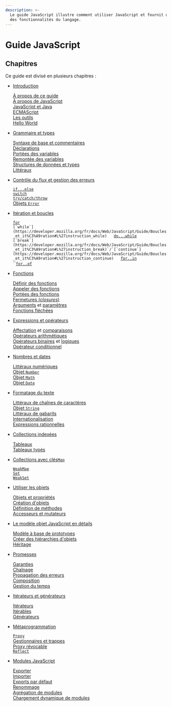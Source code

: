 ```yaml
---
description: >-
  Le guide JavaScript illustre comment utiliser JavaScript et fournit un aperçu
  des fonctionnalités du langage.
---
```


# Guide JavaScript

## Chapitres

Ce guide est divisé en plusieurs chapitres :

* [Introduction](https://developer.mozilla.org/fr/docs/Web/JavaScript/Guide/Introduction)

  [À propos de ce guide](https://developer.mozilla.org/fr/docs/Web/JavaScript/Guide/Introduction#O.C3.B9_trouver_des_informations_concernant_JavaScript)  
   [À propos de JavaScript](https://developer.mozilla.org/fr/docs/Web/JavaScript/Guide/Introduction#Qu'est-ce_que_JavaScript_.3F)  
   [JavaScript et Java](https://developer.mozilla.org/fr/docs/Web/JavaScript/Guide/Introduction#JavaScript_and_Java)  
   [ECMAScript](https://developer.mozilla.org/fr/docs/Web/JavaScript/Guide/Introduction#JavaScript_and_the_ECMAScript_Specification)  
   [Les outils](https://developer.mozilla.org/fr/docs/Web/JavaScript/Guide/Introduction#D.C3.A9marrer_avec_JavaScript)  
   [Hello World](https://developer.mozilla.org/fr/docs/Web/JavaScript/Guide/Introduction#Coucou_monde_%28hello_world%29)



* [Grammaire et types](https://developer.mozilla.org/fr/docs/Web/JavaScript/Guide/Types_et_grammaire)

  [Syntaxe de base et commentaires](https://developer.mozilla.org/fr/docs/Web/JavaScript/Guide/Types_et_grammaire#Les_bases_du_langage)  
   [Déclarations](https://developer.mozilla.org/fr/docs/Web/JavaScript/Guide/Types_et_grammaire#D.C3.A9clarations)  
   [Portées des variables](https://developer.mozilla.org/fr/docs/Web/JavaScript/Guide/Types_et_grammaire#Les_port.C3.A9es_de_variables)  
   [Remontée des variables](https://developer.mozilla.org/fr/docs/Web/JavaScript/Guide/Types_et_grammaire#Remont.C3.A9e_de_variables_%28hoisting%29)  
   [Structures de données et types](https://developer.mozilla.org/fr/docs/Web/JavaScript/Guide/Types_et_grammaire#Structures_de_donn.C3.A9es_et_types)  
   [Littéraux](https://developer.mozilla.org/fr/docs/Web/JavaScript/Guide/Types_et_grammaire#Litt.C3.A9raux)



* [Contrôle du flux et gestion des erreurs](https://developer.mozilla.org/fr/docs/Web/JavaScript/Guide/Contrôle_du_flux_Gestion_des_erreurs)

  [`if...else`](https://developer.mozilla.org/fr/docs/Web/JavaScript/Guide/Contr%C3%B4le_du_flux_Gestion_des_erreurs#Instruction_if...else)  
   [`switch`](https://developer.mozilla.org/fr/docs/Web/JavaScript/Guide/Contr%C3%B4le_du_flux_Gestion_des_erreurs#L%27instruction_switch)  
   [`try/catch/throw`](https://developer.mozilla.org/fr/docs/Web/JavaScript/Guide/Contr%C3%B4le_du_flux_Gestion_des_erreurs#L%27instruction_try...catch)  
   [Objets `Error`](https://developer.mozilla.org/fr/docs/Web/JavaScript/Guide/Contr%C3%B4le_du_flux_Gestion_des_erreurs#Utiliser_les_objets_Error)



* [Itération et boucles](https://developer.mozilla.org/fr/docs/Web/JavaScript/Guide/Boucles_et_itération)

  [`for`](https://developer.mozilla.org/fr/docs/Web/JavaScript/Guide/Boucles_et_it%C3%A9ration#L%27instruction_for)  
   ``[`while`](https://developer.mozilla.org/fr/docs/Web/JavaScript/Guide/Boucles_et_it%C3%A9ration#L%27instruction_while)  
   ``[`do...while`](https://developer.mozilla.org/fr/docs/Web/JavaScript/Guide/Boucles_et_it%C3%A9ration#L%27instruction_do...while)  
   ``[`break`](https://developer.mozilla.org/fr/docs/Web/JavaScript/Guide/Boucles_et_it%C3%A9ration#L%27instruction_break)`/`[`continue`](https://developer.mozilla.org/fr/docs/Web/JavaScript/Guide/Boucles_et_it%C3%A9ration#L%27instruction_continue)  
   ``[`for..in`](https://developer.mozilla.org/fr/docs/Web/JavaScript/Guide/Boucles_et_it%C3%A9ration#L%27instruction_for...in)  
   ``[`for..of`](https://developer.mozilla.org/fr/docs/Web/JavaScript/Guide/Boucles_et_itération#L'instruction_for...of)



* [Fonctions](https://developer.mozilla.org/fr/docs/Web/JavaScript/Guide/Fonctions)

  [Définir des fonctions](https://developer.mozilla.org/fr/docs/Web/JavaScript/Guide/Fonctions#D.C3.A9finir_des_fonctions)  
   [Appeler des fonctions](https://developer.mozilla.org/fr/docs/Web/JavaScript/Guide/Fonctions#Appeler_des_fonctions)  
   [Portées des fonctions](https://developer.mozilla.org/fr/docs/Web/JavaScript/Guide/Fonctions#Port.C3.A9e_d'une_fonction)  
   [Fermetures \(_closures_\)](https://developer.mozilla.org/fr/docs/Web/JavaScript/Guide/Fonctions#Fermetures_%28closures%29)  
   [Arguments](https://developer.mozilla.org/fr/docs/Web/JavaScript/Guide/Fonctions#Utiliser_l'objet_arguments) et [paramètres](https://developer.mozilla.org/fr/docs/Web/JavaScript/Guide/Fonctions#Param.C3.A8tres_des_fonctions)  
   [Fonctions fléchées](https://developer.mozilla.org/fr/docs/Web/JavaScript/Guide/Fonctions#Fonctions_fl.C3.A9ch.C3.A9es)

* [Expressions et opérateurs](https://developer.mozilla.org/fr/docs/Web/JavaScript/Guide/Expressions_et_Opérateurs)

  [Affectation](https://developer.mozilla.org/fr/docs/Web/JavaScript/Guide/Expressions_et_Op%C3%A9rateurs#Op.C3.A9rateurs_d%27affectation) et [comparaisons](https://developer.mozilla.org/fr/docs/Web/JavaScript/Guide/Expressions_et_Op%C3%A9rateurs#Op.C3.A9rateurs_de_comparaison)  
   [Opérateurs arithmétiques](https://developer.mozilla.org/fr/docs/Web/JavaScript/Guide/Expressions_et_Opérateurs#Op.C3.A9rateurs_arithm.C3.A9tiques)  
   [Opérateurs binaires](https://developer.mozilla.org/fr/docs/Web/JavaScript/Guide/Expressions_et_Op%C3%A9rateurs#Op.C3.A9rateurs_binaires) et [logiques](https://developer.mozilla.org/fr/docs/Web/JavaScript/Guide/Expressions_et_Op%C3%A9rateurs#Op.C3.A9rateurs_logiques)  
   [Opérateur conditionnel](https://developer.mozilla.org/fr/docs/Web/JavaScript/Guide/Expressions_et_Op%C3%A9rateurs#Op.C3.A9rateur_conditionnel_ternaire)

* [Nombres et dates](https://developer.mozilla.org/fr/docs/Web/JavaScript/Guide/Nombres_et_dates)

  [Littéraux numériques](https://developer.mozilla.org/fr/docs/Web/JavaScript/Guide/Nombres_et_dates#Nombres)  
   [Objet `Number`](https://developer.mozilla.org/fr/docs/Web/JavaScript/Guide/Nombres_et_dates#L'objet_Number)  
   [Objet `Math`](https://developer.mozilla.org/fr/docs/Web/JavaScript/Guide/Nombres_et_dates#L'objet_Math)  
   [Objet `Date`](https://developer.mozilla.org/fr/docs/Web/JavaScript/Guide/Nombres_et_dates#L'objet_Date)

* [Formatage du texte](https://developer.mozilla.org/fr/docs/Web/JavaScript/Guide/Formatage_du_texte)

  [Littéraux de chaînes de caractères](https://developer.mozilla.org/fr/docs/Web/JavaScript/Guide/Formatage_du_texte#Les_litt.C3.A9raux_de_cha.C3.AEnes_de_caract.C3.A8res)  
   [Objet `String`](https://developer.mozilla.org/fr/docs/Web/JavaScript/Guide/Formatage_du_texte#Les_objets_String)  
   [Littéraux de gabarits](https://developer.mozilla.org/fr/docs/Web/JavaScript/Guide/Formatage_du_texte#Les_littéraux_de_gabarits)  
   [Internationalisation](https://developer.mozilla.org/fr/docs/Web/JavaScript/Guide/Formatage_du_texte#Internationalisation)  
   [Expressions rationnelles](https://developer.mozilla.org/fr/docs/Web/JavaScript/Guide/Formatage_du_texte#Les_expressions_rationnelles)

* [Collections indexées](https://developer.mozilla.org/fr/docs/Web/JavaScript/Guide/Collections_indexées#Le_type_Array)

  [Tableaux](https://developer.mozilla.org/en-US/docs/Web/JavaScript/Guide/Indexed_collections#Array_object)  
   [Tableaux typés](https://developer.mozilla.org/fr/docs/Web/JavaScript/Guide/Collections_indexées#Les_tableaux_typ.C3.A9s)

* [Collections avec clés](https://developer.mozilla.org/fr/docs/Web/JavaScript/Guide/Collections_avec_clés)[`Map`](https://developer.mozilla.org/fr/docs/Web/JavaScript/Guide/Collections_avec_clés#Le_type_Map)

  [`WeakMap`](https://developer.mozilla.org/en-US/docs/Web/JavaScript/Guide/Keyed_collections#WeakMap_object)  
   [`Set`](https://developer.mozilla.org/fr/docs/Web/JavaScript/Guide/Collections_avec_clés#Le_type_Set)  
   [`WeakSet`](https://developer.mozilla.org/fr/docs/Web/JavaScript/Guide/Collections_avec_clés#Le_type_WeakSet)

* [Utiliser les objets](https://developer.mozilla.org/fr/docs/Web/JavaScript/Guide/Utiliser_les_objets)

  [Objets et propriétés](https://developer.mozilla.org/fr/docs/Web/JavaScript/Guide/Utiliser_les_objets#Les_objets_et_les_propri.C3.A9t.C3.A9s)  
   [Création d'objets](https://developer.mozilla.org/fr/docs/Web/JavaScript/Guide/Utiliser_les_objets#Cr.C3.A9er_de_nouveaux_objets)  
   [Définition de méthodes](https://developer.mozilla.org/fr/docs/Web/JavaScript/Guide/Utiliser_les_objets#D.C3.A9finir_des_m.C3.A9thodes)  
   [Accesseurs et mutateurs](https://developer.mozilla.org/fr/docs/Web/JavaScript/Guide/Utiliser_les_objets#D.C3.A9finir_des_accesseurs_et_des_mutateurs_%28getters_et_setters%29)

* [Le modèle objet JavaScript en détails](https://developer.mozilla.org/fr/docs/Web/JavaScript/Guide/Le_modèle_objet_JavaScript_en_détails)

  [Modèle à base de prototypes](https://developer.mozilla.org/fr/docs/Web/JavaScript/Guide/Le_modèle_objet_JavaScript_en_détails#Langages_de_prototypes_.2F_Langages_de_classes)  
   [Créer des hiérarchies d'objets](https://developer.mozilla.org/fr/docs/Web/JavaScript/Guide/Le_modèle_objet_JavaScript_en_détails#La_cr.C3.A9ation_de_la_hi.C3.A9rarchie)  
   [Héritage](https://developer.mozilla.org/fr/docs/Web/JavaScript/Guide/Le_modèle_objet_JavaScript_en_détails#L'h.C3.A9ritage_de_propri.C3.A9t.C3.A9s_.3A_les_subtilit.C3.A9s)

* [Promesses](https://developer.mozilla.org/fr/docs/Web/JavaScript/Guide/Utiliser_les_promesses)

  [Garanties](https://developer.mozilla.org/fr/docs/Web/JavaScript/Guide/Utiliser_les_promesses#Garanties)  
   [Chaînage](https://developer.mozilla.org/fr/docs/Web/JavaScript/Guide/Utiliser_les_promesses#Chaînage_des_promesses)  
   [Propagation des erreurs](https://developer.mozilla.org/fr/docs/Web/JavaScript/Guide/Utiliser_les_promesses#Propagation_des_erreurs)  
   [Composition](https://developer.mozilla.org/fr/docs/Web/JavaScript/Guide/Utiliser_les_promesses#Composition)  
   [Gestion du temps](https://developer.mozilla.org/fr/docs/Web/JavaScript/Guide/Utiliser_les_promesses#Gestion_du_temps)

* [Itérateurs et générateurs](https://developer.mozilla.org/fr/docs/Web/JavaScript/Guide/iterateurs_et_generateurs)

  [Itérateurs](https://developer.mozilla.org/fr/docs/Web/JavaScript/Guide/iterateurs_et_generateurs#It.C3.A9rateurs)  
   [Itérables](https://developer.mozilla.org/fr/docs/Web/JavaScript/Guide/iterateurs_et_generateurs#It.C3.A9rables)  
   [Générateurs](https://developer.mozilla.org/fr/docs/Web/JavaScript/Guide/iterateurs_et_generateurs#G.C3.A9n.C3.A9rateurs)

* [Métaprogrammation](https://developer.mozilla.org/fr/docs/Web/JavaScript/Guide/Métaprogrammation)

  [`Proxy`](https://developer.mozilla.org/fr/docs/Web/JavaScript/Guide/Métaprogrammation#Les_proxies)  
   [Gestionnaires et trappes](https://developer.mozilla.org/fr/docs/Web/JavaScript/Guide/Métaprogrammation#Les_gestionnaires_et_les_trappes)  
   [Proxy révocable](https://developer.mozilla.org/fr/docs/Web/JavaScript/Guide/Métaprogrammation#Proxies_r.C3.A9vocables)  
   [`Reflect`](https://developer.mozilla.org/fr/docs/Web/JavaScript/Guide/Métaprogrammation#R.C3.A9flexion)

* [Modules JavaScript](https://developer.mozilla.org/fr/docs/Web/JavaScript/Guide/Modules)

  [Exporter](https://developer.mozilla.org/fr/docs/Web/JavaScript/Guide/Modules#Exporting_module_features)  
   [Importer](https://developer.mozilla.org/fr/docs/Web/JavaScript/Guide/Modules#Importing_features_into_your_script)  
   [Exports par défaut](https://developer.mozilla.org/fr/docs/Web/JavaScript/Guide/Modules#Default_exports_versus_named_exports)  
   [Renommage](https://developer.mozilla.org/fr/docs/Web/JavaScript/Guide/Modules#Renaming_imports_and_exports)  
   [Agrégation de modules](https://developer.mozilla.org/fr/docs/Web/JavaScript/Guide/Modules#Aggregating_modules)  
   [Chargement dynamique de modules](https://developer.mozilla.org/fr/docs/Web/JavaScript/Guide/Modules#Dynamic_module_loading)


